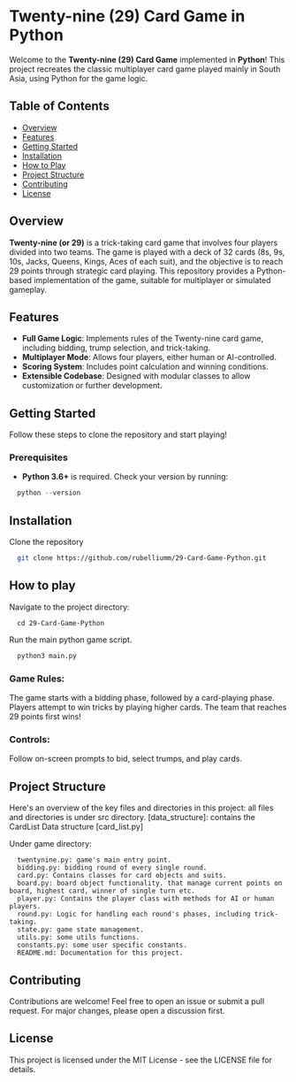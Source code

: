# Twenty-nine (29) Card Game in Python

Welcome to the **Twenty-nine (29) Card Game** implemented in **Python**! This project recreates the classic multiplayer card game played mainly in South Asia, using Python for the game logic.

## Table of Contents
- [Overview](#overview)
- [Features](#features)
- [Getting Started](#getting-started)
- [Installation](#installation)
- [How to Play](#how-to-play)
- [Project Structure](#project-structure)
- [Contributing](#contributing)
- [License](#license)

## Overview
**Twenty-nine (or 29)** is a trick-taking card game that involves four players divided into two teams. The game is played with a deck of 32 cards (8s, 9s, 10s, Jacks, Queens, Kings, Aces of each suit), and the objective is to reach 29 points through strategic card playing. This repository provides a Python-based implementation of the game, suitable for multiplayer or simulated gameplay.

## Features
- **Full Game Logic**: Implements rules of the Twenty-nine card game, including bidding, trump selection, and trick-taking.
- **Multiplayer Mode**: Allows four players, either human or AI-controlled.
- **Scoring System**: Includes point calculation and winning conditions.
- **Extensible Codebase**: Designed with modular classes to allow customization or further development.

## Getting Started
Follow these steps to clone the repository and start playing!

### Prerequisites
- **Python 3.6+** is required. Check your version by running:
```python
  python --version
```


## Installation
  Clone the repository
```bash
  git clone https://github.com/rubelliumm/29-Card-Game-Python.git
```

## How to play
  Navigate to the project directory:
```
  cd 29-Card-Game-Python
```
  Run the main python game script.
```python
  python3 main.py
```

  ### Game Rules:
  The game starts with a bidding phase, followed by a card-playing phase.
  Players attempt to win tricks by playing higher cards.
  The team that reaches 29 points first wins!

  ### Controls:
  Follow on-screen prompts to bid, select trumps, and play cards.

## Project Structure

Here's an overview of the key files and directories in this project:
all files and directories is under src directory.
[data_structure]: contains the CardList Data structure [card_list.py]

Under game directory:
```
  twentynine.py: game's main entry point.
  bidding.py: bidding round of every single round.
  card.py: Contains classes for card objects and suits.
  board.py: board object functionality. that manage current points on board, highest card, winner of single turn etc.
  player.py: Contains the player class with methods for AI or human players.
  round.py: Logic for handling each round's phases, including trick-taking.
  state.py: game state management.
  utils.py: some utils functions.
  constants.py: some user specific constants.
  README.md: Documentation for this project.
```

## Contributing
Contributions are welcome! Feel free to open an issue or submit a pull request. For major changes, please open a discussion first.

## License
This project is licensed under the MIT License - see the LICENSE file for details.
